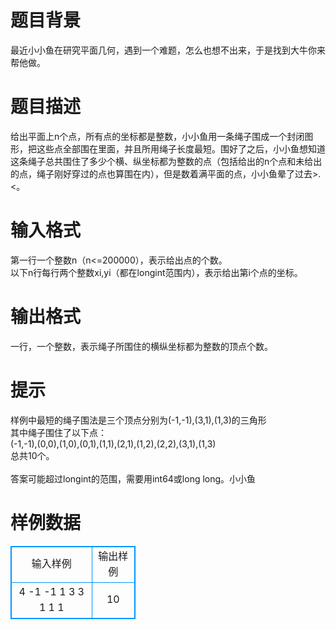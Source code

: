 # 

 
 # 题目背景 
最近小小鱼在研究平面几何，遇到一个难题，怎么也想不出来，于是找到大牛你来帮他做。 

 
 # 题目描述 
给出平面上n个点，所有点的坐标都是整数，小小鱼用一条绳子围成一个封闭图形，把这些点全部围在里面，并且所用绳子长度最短。围好了之后，小小鱼想知道这条绳子总共围住了多少个横、纵坐标都为整数的点（包括给出的n个点和未给出的点，绳子刚好穿过的点也算围在内），但是数着满平面的点，小小鱼晕了过去&gt;.&lt;。 

 
 # 输入格式 
第一行一个整数n（n&lt;=200000），表示给出点的个数。<BR>以下n行每行两个整数xi,yi（都在longint范围内），表示给出第i个点的坐标。 

 
 # 输出格式 
一行，一个整数，表示绳子所围住的横纵坐标都为整数的顶点个数。 

 
 # 提示 
样例中最短的绳子围法是三个顶点分别为(-1,-1),(3,1),(1,3)的三角形<BR>其中绳子围住了以下点：<BR>(-1,-1),(0,0),(1,0),(0,1),(1,1),(2,1),(1,2),(2,2),(3,1),(1,3)<BR>总共10个。<BR><BR>答案可能超过longint的范围，需要用int64或long&nbsp;long。小小鱼 
# 样例数据
<style>
        table,table tr th, table tr td { border:1px solid #0094ff; }
        table { width: 200px; min-height: 25px; line-height: 25px; text-align: center; border-collapse: collapse;}   
    </style>
<table>
	<tr>
		<td>输入样例</td>
		<td>输出样例</td>
	</tr>
<tr><td>4
-1 -1
1 3
3 1
1 1
</td><td>10
</td></tr></table>
